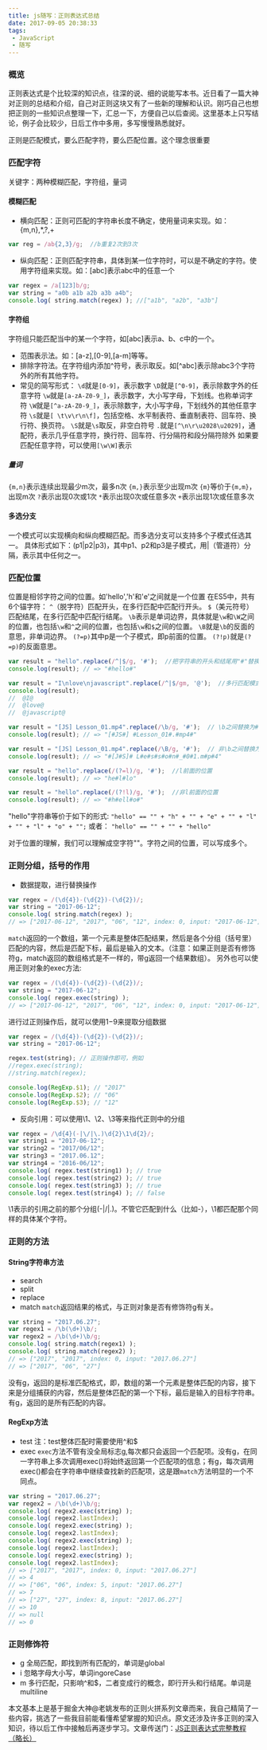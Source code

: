 ```yaml
---
title: js随写：正则表达式总结
date: 2017-09-05 20:38:33
tags:
 - JavaScript
 - 随写
---
```

### 概览
正则表达式是个比较深的知识点，往深的说、细的说能写本书。近日看了一篇大神对正则的总结和介绍，自己对正则这块又有了一些新的理解和认识。刚巧自己也想把正则的一些知识点整理一下，汇总一下，方便自己以后查阅。这里基本上只写结论，例子会比较少，日后工作中多用，多写慢慢熟悉就好。

正则是匹配模式，要么匹配字符，要么匹配位置。这个理念很重要
### 匹配字符
关键字：两种模糊匹配，字符组，量词
#### 模糊匹配
* 横向匹配：正则可匹配的字符串长度不确定，使用量词来实现。如：{m,n},*,?,+

```javascript
var reg = /ab{2,3}/g;  //b重复2次到3次
```
* 纵向匹配：正则匹配字符串，具体到某一位字符时，可以是不确定的字符。使用字符组来实现。如：[abc]表示abc中的任意一个

```javascript
var regex = /a[123]b/g;
var string = "a0b a1b a2b a3b a4b";
console.log( string.match(regex) ); //["a1b", "a2b", "a3b"]
```
#### 字符组
字符组只能匹配当中的某一个字符，如[abc]表示a、b、c中的一个。
* 范围表示法。如：[a-z],[0-9],[a-m]等等。
* 排除字符法。在字符组内添加^符号，表示取反。如[^abc]表示除abc3个字符外的所有其他字符。
* 常见的简写形式：
    `\d`就是`[0-9]`，表示数字
    `\D`就是`[^0-9]`，表示除数字外的任意字符
    `\w`就是`[a-zA-Z0-9_]`，表示数字，大小写字母，下划线。也称单词字符
    `\W`就是`[^a-zA-Z0-9_]`，表示除数字，大小写字母，下划线外的其他任意字符
    `\s`就是`[ \t\v\r\n\f]`，包括空格、水平制表符、垂直制表符、回车符、换行符、换页符。
    `\S`就是`\s`取反，非空白符号
    `.`就是`[^\n\r\u2028\u2029]`，通配符，表示几乎任意字符，换行符、回车符、行分隔符和段分隔符除外
如果要匹配任意字符，可以使用`[\w\W]`表示

##### 量词
`{m,n}`表示连续出现最少m次，最多n次
`{m,}`表示至少出现m次
`{m}`等价于`{m,m}`，出现m次
`?`表示出现0次或1次
`*`表示出现0次或任意多次
`+`表示出现1次或任意多次

#### 多选分支
一个模式可以实现横向和纵向模糊匹配。而多选分支可以支持多个子模式任选其一。
具体形式如下：(p1|p2|p3)，其中p1、p2和p3是子模式，用|（管道符）分隔，表示其中任何之一。

### 匹配位置
位置是相邻字符之间的位置。如'hello','h'和'e'之间就是一个位置
在ES5中，共有6个锚字符：
`^`（脱字符）匹配开头，在多行匹配中匹配行开头。
`$`（美元符号）匹配结尾，在多行匹配中匹配行结尾。
`\b`表示是单词边界，具体就是`\w`和`\W`之间的位置，也包括`\w`和`^`之间的位置，也包括`\w`和`$`之间的位置。
`\B`就是`\b`的反面的意思，非单词边界。
`(?=p)`其中p是一个子模式，即p前面的位置。
`(?!p)`就是`(?=p)`的反面意思。

```javascript
var result = "hello".replace(/^|$/g, '#');  //把字符串的开头和结尾用"#"替换
console.log(result); // => "#hello#"

var result = "I\nlove\njavascript".replace(/^|$/gm, '@');  //多行匹配模式时，二者是行的概念
console.log(result);
//  @I@
//  @love@
//  @javascript@

var result = "[JS] Lesson_01.mp4".replace(/\b/g, '#');  // \b之间替换为#
console.log(result); // => "[#JS#] #Lesson_01#.#mp4#"

var result = "[JS] Lesson_01.mp4".replace(/\B/g, '#');  // 非\b之间替换为#
console.log(result); // => "#[J#S]# L#e#s#s#o#n#_#0#1.m#p#4"

var result = "hello".replace(/(?=l)/g, '#');  //l前面的位置
console.log(result); // => "he#l#lo"

var result = "hello".replace(/(?!l)/g, '#');  //非l前面的位置
console.log(result); // => "#h#ell#o#"
```
"hello"字符串等价于如下的形式:
`"hello" == "" + "h" + "" + "e" + "" + "l" + "" + "l" + "o" + "";`
或者：
`"hello" == "" + "" + "hello"`
<div class="tip">对于位置的理解，我们可以理解成空字符""。字符之间的位置，可以写成多个。</div>

### 正则分组，括号的作用
* 数据提取，进行替换操作

```javascript
var regex = /(\d{4})-(\d{2})-(\d{2})/;
var string = "2017-06-12";
console.log( string.match(regex) ); 
// => ["2017-06-12", "2017", "06", "12", index: 0, input: "2017-06-12"]
```
`match`返回的一个数组，第一个元素是整体匹配结果，然后是各个分组（括号里）匹配的内容，然后是匹配下标，最后是输入的文本。（注意：如果正则是否有修饰符g，match返回的数组格式是不一样的，带g返回一个结果数组）。
另外也可以使用正则对象的exec方法:
```javascript
var regex = /(\d{4})-(\d{2})-(\d{2})/;
var string = "2017-06-12";
console.log( regex.exec(string) ); 
// => ["2017-06-12", "2017", "06", "12", index: 0, input: "2017-06-12"]
```
进行过正则操作后，就可以使用$1-$9来提取分组数据
```javascript
var regex = /(\d{4})-(\d{2})-(\d{2})/;
var string = "2017-06-12";

regex.test(string); // 正则操作即可，例如
//regex.exec(string);
//string.match(regex);

console.log(RegExp.$1); // "2017"
console.log(RegExp.$2); // "06"
console.log(RegExp.$3); // "12"
```

* 反向引用：可以使用\1、\2、\3等来指代正则中的分组

```javascript
var regex = /\d{4}(-|\/|\.)\d{2}\1\d{2}/;
var string1 = "2017-06-12";
var string2 = "2017/06/12";
var string3 = "2017.06.12";
var string4 = "2016-06/12";
console.log( regex.test(string1) ); // true
console.log( regex.test(string2) ); // true
console.log( regex.test(string3) ); // true
console.log( regex.test(string4) ); // false
```
\1表示的引用之前的那个分组(-|\/|\.)。不管它匹配到什么（比如-），\1都匹配那个同样的具体某个字符。

### 正则的方法
#### String字符串方法
* search
* split
* replace
* match
`match`返回结果的格式，与正则对象是否有修饰符g有关。

```javascript
var string = "2017.06.27";
var regex1 = /\b(\d+)\b/;
var regex2 = /\b(\d+)\b/g;
console.log( string.match(regex1) );
console.log( string.match(regex2) );
// => ["2017", "2017", index: 0, input: "2017.06.27"]
// => ["2017", "06", "27"]
```
没有g，返回的是标准匹配格式，即，数组的第一个元素是整体匹配的内容，接下来是分组捕获的内容，然后是整体匹配的第一个下标，最后是输入的目标字符串。
有g，返回的是所有匹配的内容。

#### RegExp方法
* test
注：test整体匹配时需要使用^和$
* exec
`exec`方法不管有没全局标志g,每次都只会返回一个匹配项。没有g，在同一字符串上多次调用exec()将始终返回第一个匹配项的信息；有g，每次调用exec()都会在字符串中继续查找新的匹配项，这是跟`match`方法明显的一个不同点。

```javascript
var string = "2017.06.27";
var regex2 = /\b(\d+)\b/g;
console.log( regex2.exec(string) );
console.log( regex2.lastIndex);
console.log( regex2.exec(string) );
console.log( regex2.lastIndex);
console.log( regex2.exec(string) );
console.log( regex2.lastIndex);
console.log( regex2.exec(string) );
console.log( regex2.lastIndex);
// => ["2017", "2017", index: 0, input: "2017.06.27"]
// => 4
// => ["06", "06", index: 5, input: "2017.06.27"]
// => 7
// => ["27", "27", index: 8, input: "2017.06.27"]
// => 10
// => null
// => 0
```

### 正则修饰符
* g 全局匹配，即找到所有匹配的，单词是global
* i 忽略字母大小写，单词ingoreCase
* m 多行匹配，只影响^和$，二者变成行的概念，即行开头和行结尾。单词是multiline

本文基本上是基于掘金大神@老姚发布的正则火拼系列文章而来，我自己精简了一些内容，挑选了一些我目前能看懂希望掌握的知识点。原文还涉及许多正则的深入知识，待以后工作中接触后再逐步学习。文章传送门：[JS正则表达式完整教程（略长）](https://juejin.im/post/5965943ff265da6c30653879)





















    